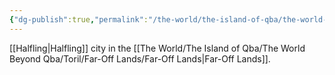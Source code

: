 ```yaml
---
{"dg-publish":true,"permalink":"/the-world/the-island-of-qba/the-world-beyond-qba/toril/far-off-lands/beluir/"}
---
```


[[Halfling\|Halfling]] city in the [[The World/The Island of Qba/The World Beyond Qba/Toril/Far-Off Lands/Far-Off Lands\|Far-Off Lands]].
